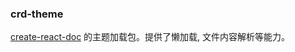 ### crd-theme

[create-react-doc](https://github.com/MuYunyun/create-react-doc) 的主题加载包。提供了懒加载, 文件内容解析等能力。